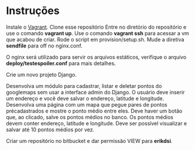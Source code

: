 # Instruções

Instale o [Vagrant](https://www.vagrantup.com/).
Clone esse repositório
Entre no diretório do repositório e use o comando **vagrant up**.
Use o comando **vagrant ssh** para acessar a vm que acabou de criar.
Rode o script em provision/setup.sh.
Mude a diretiva **sendfile** para off no nginx.conf.

O nginx será utilizado para servir os arquivos estáticos, verifique o arquivo **deploy/testespoiler.conf** para mais detalhes.

Crie um novo projeto Django.

Desenvolva um módulo para cadastrar, listar e deletar pontos do googlemaps sem usar a interface admin do Django.
O usuário deve inserir um endereço e você deve salvar o endereço, latitude e longitude.
Desenvolva uma página com um mapa que pegue pares de pontos précadastrados e mostre o ponto médio entre eles.
Deve haver um botão que, ao clicado, salve os pontos médios no banco.
Os pontos médios devem conter endereço, latitude e longitude.
Deve ser possível visualizar e salvar até 10 pontos médios por vez.

Criar um repositório no bitbucket e dar permissão VIEW para **erikdsi**.
